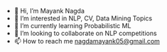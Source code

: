 - 👋 Hi, I’m Mayank Nagda
- 👀 I’m interested in NLP, CV, Data Mining Topics
- 🌱 I’m currently learning Probabilistic ML
- 💞️ I’m looking to collaborate on NLP competitions
- 📫 How to reach me nagdamayank05@gmail.com

<!---
mayanknagda/mayanknagda is a ✨ special ✨ repository because its `README.md` (this file) appears on your GitHub profile.
You can click the Preview link to take a look at your changes.
--->
